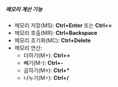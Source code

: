 ##### 메모리 계산 기능

- 메모리 저장(MS): **Ctrl+Enter** 또는 **Ctrl+=**
- 메모리 호출(MR): **Ctrl+Backspace**
- 메모리 초기화(MC): **Ctrl+Delete**
- 메모리 연산:
  - 더하기(M+): **Ctrl++**
  - 빼기(M-): **Ctrl+-**
  - 곱하기(M×): **Ctrl+\***
  - 나누기(M÷): **Ctrl+/**

